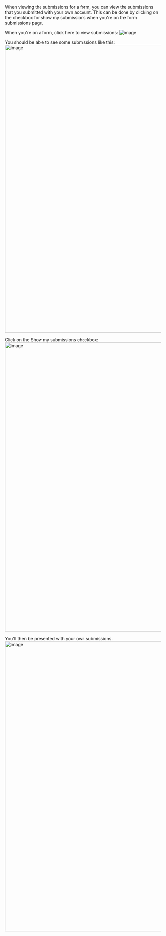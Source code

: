 When viewing the submissions for a form, you can view the submissions that you submitted with your own account. This can be done by clicking on the checkbox for show my submissions when you're on the form submissions page.

When you're on a form, click here to view submissions:
![image](https://user-images.githubusercontent.com/101672465/203945857-ae29e5c9-21c5-409f-b8a3-247c821a52fe.png)


You should be able to see some submissions like this:
<img width="932" alt="image" src="https://user-images.githubusercontent.com/101672465/203945273-4663e089-2c83-4303-96de-7664e9cef243.png">

Click on the Show my submissions checkbox:
<img width="935" alt="image" src="https://user-images.githubusercontent.com/101672465/203945375-7a9a72a5-eaee-4456-82be-0a23d36854ed.png">

You'll then be presented with your own submissions.
<img width="938" alt="image" src="https://user-images.githubusercontent.com/101672465/203945496-a96a64ad-7683-4cac-be06-219a246bccb7.png">
